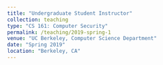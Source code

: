 ```yaml
---
title: "Undergraduate Student Instructor"
collection: teaching
type: "CS 161: Computer Security"
permalink: /teaching/2019-spring-1
venue: "UC Berkeley, Computer Science Department"
date: "Spring 2019"
location: "Berkeley, CA"
---
```

